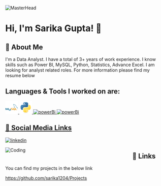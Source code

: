 
![MasterHead](https://cdn.mos.cms.futurecdn.net/XbYnCuVzbcHPHuYzCGuSmf.jpg)





# Hi, I'm Sarika Gupta! 👋



## 🚀 About Me
I'm a Data Analyst.
I have a total of 3+ years of work experience. I know skills such as Power BI, MySQL, Python, Statistics, Advance Excel. I am looking for analyst related roles. For more information please find my resume below


## Languages & Tools I worked on are:

<p align="left"> <a href="https://www.mysql.com/" target="_blank" rel="noreferrer"> <img src="https://raw.githubusercontent.com/devicons/devicon/master/icons/mysql/mysql-original-wordmark.svg" alt="mysql" width="40" height="40"/> </a> <a href="https://www.python.org" target="_blank" rel="noreferrer"> <img src="https://raw.githubusercontent.com/devicons/devicon/master/icons/python/python-original.svg" alt="python" width="40" height="40"/> </a>  <a href="https://powerbi.microsoft.com/en-us//" target="_blank" rel="noreferrer"> <img src="https://monstock.net/static/755095fb2b20762681bcf7cc9f3c47cb/994e1/c067634e-165b-40ec-8eeb-88e7f08ce050_powerbi_.png" alt="powerBi" width="40" height="40")>   </a>  <a href="https://www.microsoft.com/en-in/microsoft-365/excel//" target="_blank" rel="noreferrer"> <img src="https://www.aupp.education/wp-content/uploads/2020/04/Advanced-excel_open.jpg" alt="powerBi" width="40" height="40")>





## 🔗 Social Media Links

[![linkedin](https://img.shields.io/badge/linkedin-0A66C2?style=for-the-badge&logo=linkedin&logoColor=white)](https://www.linkedin.in/)

<img align="left" alt="Coding" width="400" src="https://static.vecteezy.com/system/resources/previews/000/426/163/non_2x/vector-project-orange-in-blue-line-design-unique-startup-for-the-better-world-and-future-banner-doodle-concept-illustration.jpg">


## 🔗 Links
You can find my projects in the below link
  
https://github.com/sarika1204/Projects





